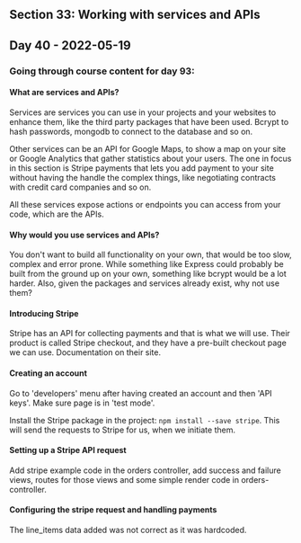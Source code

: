 ## Section 33: Working with services and APIs

## Day 40 - 2022-05-19

### Going through course content for day 93:

#### <b>What are services and APIs?</b>

Services are services you can use in your projects and your websites to enhance them, like the third party packages that have been used. Bcrypt to hash passwords, mongodb to connect to the database and so on.

Other services can be an API for Google Maps, to show a map on your site or Google Analytics that gather statistics about your users. The one in focus in this section is Stripe payments that lets you add payment to your site without having the handle the complex things, like negotiating contracts with credit card companies and so on.

All these services expose actions or endpoints you can access from your code, which are the APIs.

#### <b>Why would you use services and APIs?</b>

You don't want to build all functionality on your own, that would be too slow, complex and error prone. While something like Express could probably be built from the ground up on your own, something like bcrypt would be a lot harder. Also, given the packages and services already exist, why not use them?

#### <b>Introducing Stripe</b>

Stripe has an API for collecting payments and that is what we will use. Their product is called Stripe checkout, and they have a pre-built checkout page we can use. Documentation on their site.

#### <b>Creating an account</b>

Go to 'developers' menu after having created an account and then 'API keys'. Make sure page is in 'test mode'.

Install the Stripe package in the project: `npm install --save stripe`. This will send the requests to Stripe for us, when we initiate them.

#### <b>Setting up a Stripe API request</b>

Add stripe example code in the orders controller, add success and failure views, routes for those views and some simple render code in orders-controller.

#### <b>Configuring the stripe request and handling payments</b>

The line_items data added was not correct as it was hardcoded.